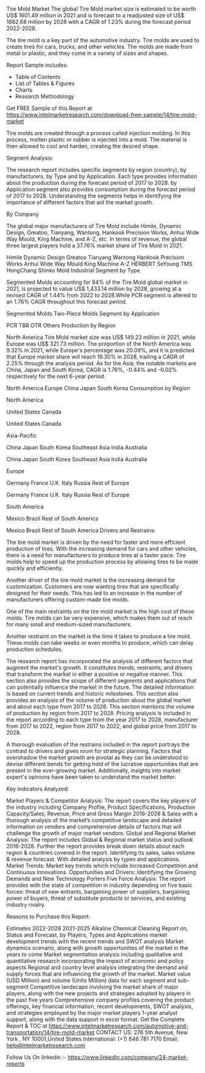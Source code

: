 Tire Mold Market
The global Tire Mold market size is estimated to be worth US$ 1601.49 million in 2021 and is forecast to a readjusted size of US$ 1682.68 million by 2028 with a CAGR of 1.23% during the forecast period 2022-2028.



The tire mold is a key part of the automotive industry. Tire molds are used to create tires for cars, trucks, and other vehicles. The molds are made from metal or plastic, and they come in a variety of sizes and shapes.

Report Sample includes:
- Table of Contents
- List of Tables & Figures
- Charts
- Research Methodology

Get FREE Sample of this Report at https://www.intelmarketresearch.com/download-free-sample/14/tire-mold-market








Tire molds are created through a process called injection molding. In this process, molten plastic or rubber is injected into a mold. The material is then allowed to cool and harden, creating the desired shape.

Segment Analysis:



The research report includes specific segments by region (country), by manufacturers, by Type and by Application. Each type provides information about the production during the forecast period of 2017 to 2028. by Application segment also provides consumption during the forecast period of 2017 to 2028. Understanding the segments helps in identifying the importance of different factors that aid the market growth.

By Company



The global major manufacturers of Tire Mold include Himile, Dynamic Design, Greatoo, Tianyang, Wantong, Hankook Precision Works, Anhui Wide Way Mould, King Machine, and A-Z, etc. In terms of revenue, the global three largest players hold a 37.76% market share of Tire Mold in 2021.



Himile
Dynamic Design
Greatoo
Tianyang
Wantong
Hankook Precision Works
Anhui Wide Way Mould
King Machine
A-Z
HERBERT
SeYoung TMS
HongChang
Shinko Mold Industrial
Segment by Type



Segmented Molds accounting for 84% of the Tire Mold global market in 2021, is projected to value US$ 1,433.14 million by 2028, growing at a revised CAGR of 1.44% from 2022 to 2028.While PCR segment is altered to an 1.76% CAGR throughout this forecast period.



Segmented Molds
Two-Piece Molds
Segment by Application



PCR
TBR
OTR
Others
Production by Region



North America Tire Mold market size was US$ 149.23 million in 2021, while Europe was US$ 321.73 million. The proportion of the North America was 9.32% in 2021, while Europe's percentage was 20.09%, and it is predicted that Europe market share will reach 19.30% in 2028, trailing a CAGR of 2.25% through the analysis period. As for the Asia, the notable markets are China, Japan and South Korea, CAGR is 1.76%, -0.44% and -0.02% respectively for the next 6-year period.







North America
Europe
China
Japan
South Korea
Consumption by Region



North America


United States
Canada


United States
Canada


Asia-Pacific


China
Japan
South Korea
Southeast Asia
India
Australia


China
Japan
South Korea
Southeast Asia
India
Australia


Europe


Germany
France
U.K.
Italy
Russia
Rest of Europe


Germany
France
U.K.
Italy
Russia
Rest of Europe


South America


Mexico
Brazil
Rest of South America


Mexico
Brazil
Rest of South America
Drivers and Restrains:



The tire mold market is driven by the need for faster and more efficient production of tires. With the increasing demand for cars and other vehicles, there is a need for manufacturers to produce tires at a faster pace. Tire molds help to speed up the production process by allowing tires to be made quickly and efficiently.



Another driver of the tire mold market is the increasing demand for customization. Customers are now wanting tires that are specifically designed for their needs. This has led to an increase in the number of manufacturers offering custom-made tire molds.



One of the main restraints on the tire mold market is the high cost of these molds. Tire molds can be very expensive, which makes them out of reach for many small and medium-sized manufacturers.



Another restraint on the market is the time it takes to produce a tire mold. These molds can take weeks or even months to produce, which can delay production schedules.



The research report has incorporated the analysis of different factors that augment the market's growth. It constitutes trends, restraints, and drivers that transform the market in either a positive or negative manner. This section also provides the scope of different segments and applications that can potentially influence the market in the future. The detailed information is based on current trends and historic milestones. This section also provides an analysis of the volume of production about the global market and about each type from 2017 to 2028. This section mentions the volume of production by region from 2017 to 2028. Pricing analysis is included in the report according to each type from the year 2017 to 2028, manufacturer from 2017 to 2022, region from 2017 to 2022, and global price from 2017 to 2028.



A thorough evaluation of the restrains included in the report portrays the contrast to drivers and gives room for strategic planning. Factors that overshadow the market growth are pivotal as they can be understood to devise different bends for getting hold of the lucrative opportunities that are present in the ever-growing market. Additionally, insights into market expert's opinions have been taken to understand the market better.



Key Indicators Analyzed:



Market Players & Competitor Analysis: The report covers the key players of the industry including Company Profile, Product Specifications, Production Capacity/Sales, Revenue, Price and Gross Margin 2016-2028 & Sales with a thorough analysis of the market’s competitive landscape and detailed information on vendors and comprehensive details of factors that will challenge the growth of major market vendors.
Global and Regional Market Analysis: The report includes Global & Regional market status and outlook 2016-2028. Further the report provides break down details about each region & countries covered in the report. Identifying its sales, sales volume & revenue forecast. With detailed analysis by types and applications.
Market Trends: Market key trends which include Increased Competition and Continuous Innovations.
Opportunities and Drivers: Identifying the Growing Demands and New Technology
Porters Five Force Analysis: The report provides with the state of competition in industry depending on five basic forces: threat of new entrants, bargaining power of suppliers, bargaining power of buyers, threat of substitute products or services, and existing industry rivalry.


Reasons to Purchase this Report:



Estimates 2022-2028 2021-2025 Alkaline Chemical Cleaning Report on, Status and Forecast, by Players, Types and Applications market development trends with the recent trends and SWOT analysis
Market dynamics scenario, along with growth opportunities of the market in the years to come
Market segmentation analysis including qualitative and quantitative research incorporating the impact of economic and policy aspects
Regional and country level analysis integrating the demand and supply forces that are influencing the growth of the market.
Market value (USD Million) and volume (Units Million) data for each segment and sub-segment
Competitive landscape involving the market share of major players, along with the new projects and strategies adopted by players in the past five years
Comprehensive company profiles covering the product offerings, key financial information, recent developments, SWOT analysis, and strategies employed by the major market players
1-year analyst support, along with the data support in excel format.
Get the Complete Report & TOC at https://www.intelmarketresearch.com/automotive-and-transportation/14/tire-mold-market
CONTACT US:
276 5th Avenue, New York , NY 10001,United States
International: (+1) 646 781 7170
Email: help@intelmarketresearch.com

Follow Us On linkedin :- https://www.linkedin.com/company/24-market-reports
